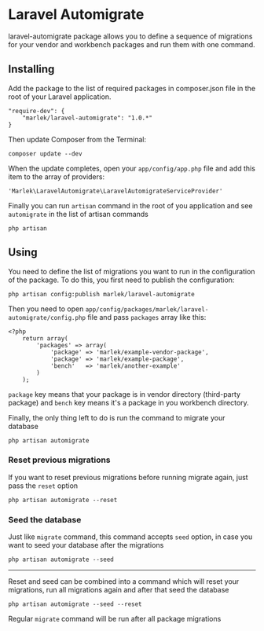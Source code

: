 # Laravel Automigrate

laravel-automigrate package allows you to define a sequence of migrations for
your vendor and workbench packages and run them with one command.


## Installing

Add the package to the list of required packages in composer.json file in the
root of your Laravel application.


    "require-dev": {
        "marlek/laravel-automigrate": "1.0.*"
    }


Then update Composer from the Terminal:


    composer update --dev


When the update completes, open your `app/config/app.php` file and add this item
to the array of providers:


    'Marlek\LaravelAutomigrate\LaravelAutomigrateServiceProvider'


Finally you can run `artisan` command in the root of you application and see
`automigrate` in the list of artisan commands


    php artisan


## Using

You need to define the list of migrations you want to run in the configuration
of the package. To do this, you first need to publish the configuration:


    php artisan config:publish marlek/laravel-automigrate


Then you need to open `app/config/packages/marlek/laravel-automigrate/config.php`
file and pass `packages` array like this:


    <?php
        return array(
            'packages' => array(
                'package' => 'marlek/example-vendor-package',
                'package' => 'marlek/example-package',
                'bench'   => 'marlek/another-example'
            )
        );


`package` key means that your package is in vendor directory (third-party package)
and `bench` key means it's a package in you workbench directory.

Finally, the only thing left to do is run the command to migrate your database


    php artisan automigrate


### Reset previous migrations

If you want to reset previous migrations before running migrate again, just
pass the `reset` option


    php artisan automigrate --reset


### Seed the database

Just like `migrate` command, this command accepts `seed` option, in case you want
to seed your database after the migrations


    php artisan automigrate --seed

---

Reset and seed can be combined into a command which will reset your migrations,
run all migrations again and after that seed the database


    php artisan automigrate --seed --reset


Regular `migrate` command will be run after all package migrations
